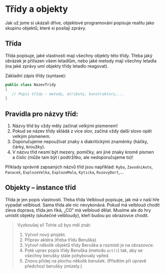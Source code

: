 # Třídy a objekty

Jak už jsme si ukázali dříve, objektové programování popisuje realitu jako skupinu objektů, které si posílají zprávy.

## Třída

Třída popisuje, jaké vlastnosti mají všechny objekty této třídy. Třeba jaký obrázek je přiřazen všem letadlům, nebo jaké metody mají všechny letadla (na jaké zprávy umí objekty třídy letadlo reagovat).

Základní zápis třídy (syntaxe):
```java
public class NazevTridy
{
   // Popis třídy – metody, atributy, konstruktory,...
}
```

## Pravidla pro názvy tříd:
1. Názvy tříd by vždy měly začínat velkými písmenem! 
2. Pokud se název třídy skládá z více slov, začíná vždy další slovo opět velkým písmenem.
3. Doporučujeme nepoužívat znaky s diakritickými znaménky (háčky, čárky, kroužky).
4. V názvu tříd nesmí být mezery, pomlčky, ani jiné znaky kromě písmen a číslic (může tam být i podtržítko, ale nedoporučujeme to)!

Příklady správně zapsaných názvů tříd jsou například: `Ryba`, `ZavodniAuto`, `Panacek`, `ExplozeVelka`, `ExplozeMala`, `Kyticka`, `RuzovyDort`,…

## Objekty – instance tříd
Třída je jen popis vlastností. Třeba třída Velbloud popisuje, jak má v naší hře vypadat velbloud. Sama třída ale nic nevykonává. Pokud má velbloud chodit zleva doprava, třída jen říká, „CO“ má velbloud dělat. Musíme ale do hry umístit objekty (skutečné velbloudy), kteří budou po obrazovce chodit.

<!-- begin:Akce-->
> Vyzkoušej si!
> Tohle už bys měl znát: 
> 1. Vytvoř nový projekt.
> 2. Připrav aktéra (třeba třídu Beruška) 
> 3. Vytvoř několik objektů třídy Beruška a rozmísti je na obrazovce.
> 4. Poté uprav popis třídy Beruška (metodu `act()`) tak, aby se všechny berušky stále pohybovaly vpřed. 
> 5. Znovu přidej na plochu několik berušek. (Předtím při úpravě předchozí berušky zmizely.)
<!-- end:Akce-->
